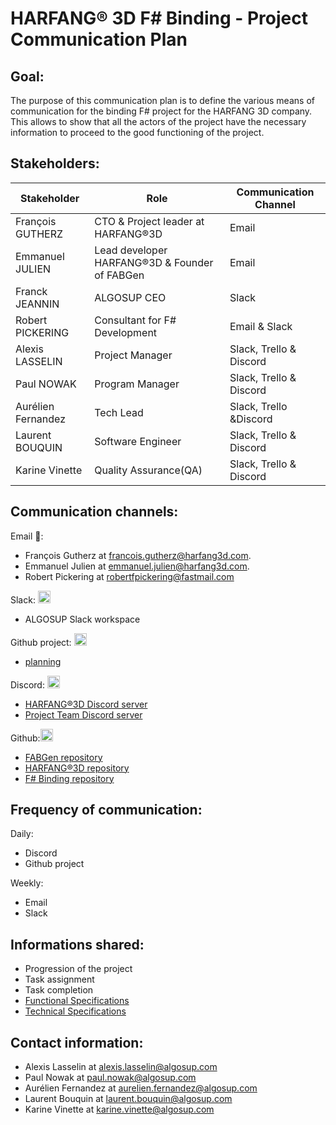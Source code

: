 # HARFANG® 3D F# Binding - Project Communication Plan

## Goal:

The purpose of this communication plan is to define the various means of communication for the binding F# project for the HARFANG 3D company. 
This allows to show that all the actors of the project have the necessary information to proceed to the good functioning of the project.

## Stakeholders:

| Stakeholder       | Role                                          | Communication Channel           |
| ----------------- | --------------------------------------------- | ------------------------------- |
| François GUTHERZ  | CTO & Project leader at HARFANG®3D            | Email                           |
| Emmanuel JULIEN   | Lead developer HARFANG®3D & Founder of FABGen | Email                           |
| Franck JEANNIN    | ALGOSUP CEO                                   | Slack                           |
| Robert PICKERING  | Consultant for F# Development                 | Email & Slack                   |
| Alexis LASSELIN   | Project Manager                               | Slack, Trello & Discord         |
| Paul NOWAK        | Program Manager                               | Slack, Trello & Discord         |
| Aurélien Fernandez| Tech Lead                                     | Slack, Trello &Discord          |
| Laurent BOUQUIN   | Software Engineer                             | Slack, Trello & Discord         |
| Karine Vinette    | Quality Assurance(QA)                         | Slack, Trello & Discord         |

       
## Communication channels:

Email 📧:

- François Gutherz at francois.gutherz@harfang3d.com.
- Emmanuel Julien at emmanuel.julien@harfang3d.com.
- Robert Pickering at robertfpickering@fastmail.com

Slack: <img src="https://a.slack-edge.com/5f35cf0/img/icons/favicon-32-ua.png" width="20">
- ALGOSUP Slack workspace

Github project: <img src="https://github.githubassets.com/pinned-octocat.svg" width="20"/>
- [planning](https://github.com/orgs/algosup/projects/4/views/1?sortedBy%5Bdirection%5D=asc&sortedBy%5BcolumnId%5D=26551610&layout=table)


Discord: <img src="https://assets-global.website-files.com/6257adef93867e50d84d30e2/62fddf0fde45a8baedcc7ee5_847541504914fd33810e70a0ea73177e%20(2)-1.png" width="20">
- [HARFANG®3D Discord server](https://discord.gg/8gE44QqE)
- [Project Team Discord server](https://discord.gg/6s4G7z3axv)

Github:<img src="https://github.githubassets.com/pinned-octocat.svg" width="20"/>
- [FABGen repository](https://github.com/ejulien/FABGen)
- [HARFANG®3D repository](https://github.com/harfang3d/harfang3d)
- [F# Binding repository](https://github.com/algosup/2022-2023-project-3-harfang3d-binding-Project-4-group/)


## Frequency of communication:

Daily:
- Discord
- Github project

Weekly:
- Email
- Slack

## Informations shared:

- Progression of the project
- Task assignment
- Task completion
- [Functional Specifications](Documents/functional-specifications.md)
- [Technical Specifications](Documents/Technical-Specifications.md)

## Contact information:

- Alexis Lasselin at alexis.lasselin@algosup.com
- Paul Nowak at paul.nowak@algosup.com
- Aurélien Fernandez at aurelien.fernandez@algosup.com
- Laurent Bouquin at laurent.bouquin@algosup.com
- Karine Vinette at karine.vinette@algosup.com
